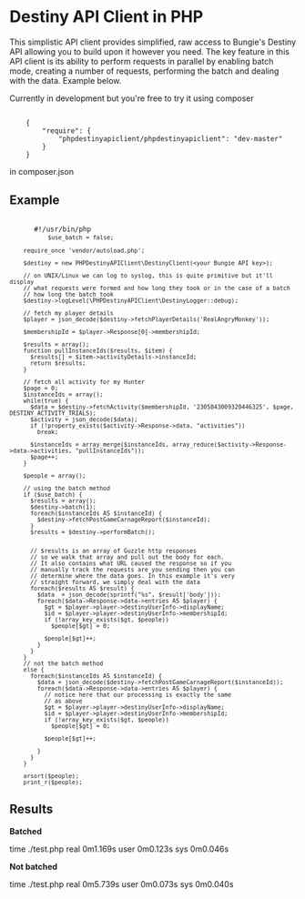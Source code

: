 Destiny API Client in PHP
=========================

This simplistic API client provides simplified, raw access to Bungie's Destiny API 
allowing you to build upon it however you need. The key feature in this API client is 
its ability to perform requests in parallel by enabling batch mode, creating a
number of requests, performing the batch and dealing with the data. Example below.

Currently in development but you're free to try it using composer

<code>
    {
        "require": {
            "phpdestinyapiclient/phpdestinyapiclient": "dev-master"
        }
    }
</code>

in composer.json

Example
-------

<code>
      #!/usr/bin/php
      <?php
        // displayes number of times a player has played with or against
        // another player

        $use_batch = false;

        require_once 'vendor/autoload.php';

        $destiny = new PHPDestinyAPIClient\DestinyClient(<your Bungie API key>);

        // on UNIX/Linux we can log to syslog, this is quite primitive but it'll display
        // what requests were formed and how long they took or in the case of a batch
        // how long the batch took
        $destiny->logLevel(\PHPDestinyAPIClient\DestinyLogger::debug);

        // fetch my player details
        $player = json_decode($destiny->fetchPlayerDetails('RealAngryMonkey'));

        $membershipId = $player->Response[0]->membershipId;

        $results = array();
        function pullInstanceIds($results, $item) {
          $results[] = $item->activityDetails->instanceId;
          return $results;
        }

        // fetch all activity for my Hunter
        $page = 0;
        $instanceIds = array();
        while(true) {
          $data = $destiny->fetchActivity($membershipId, '2305843009320446325', $page, DESTINY_ACTIVITY_TRIALS);
          $activity = json_decode($data);
          if (!property_exists($activity->Response->data, "activities"))
            break;

          $instanceIds = array_merge($instanceIds, array_reduce($activity->Response->data->activities, "pullInstanceIds"));
          $page++;
        }

        $people = array();

        // using the batch method
        if ($use_batch) {
          $results = array();
          $destiny->batch(1);
          foreach($instanceIds AS $instanceId) {
            $destiny->fetchPostGameCarnageReport($instanceId);
          }
          $results = $destiny->performBatch(); 


          // $results is an array of Guzzle http responses
          // so we walk that array and pull out the body for each.
          // It also contains what URL caused the response so if you 
          // manually track the requests are you sending then you can
          // determine where the data goes. In this example it's very 
          // straight forward, we simply deal with the data
          foreach($results AS $result) {
            $data  = json_decode(sprintf("%s", $result['body']));
            foreach($data->Response->data->entries AS $player) {
              $gt = $player->player->destinyUserInfo->displayName;
              $id = $player->player->destinyUserInfo->membershipId;
              if (!array_key_exists($gt, $people))
                $people[$gt] = 0;

              $people[$gt]++;
            }
          }
        }
        // not the batch method
        else {
          foreach($instanceIds AS $instanceId) {
            $data = json_decode($destiny->fetchPostGameCarnageReport($instanceId));
            foreach($data->Response->data->entries AS $player) {
              // notice here that our processing is exactly the same
              // as above
              $gt = $player->player->destinyUserInfo->displayName;
              $id = $player->player->destinyUserInfo->membershipId;
              if (!array_key_exists($gt, $people))
                $people[$gt] = 0;

              $people[$gt]++;

            }
          }
        }

        arsort($people);
        print_r($people);
</code>



Results
-------

**Batched**

time ./test.php
real	0m1.169s
user	0m0.123s
sys	0m0.046s


**Not batched**

time ./test.php
real	0m5.739s
user	0m0.073s
sys	0m0.040s